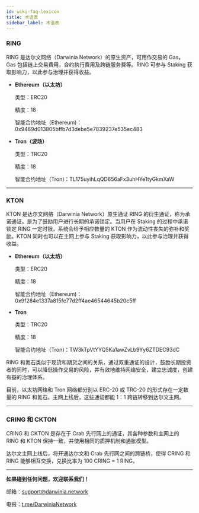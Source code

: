 ```yaml
---
id: wiki-faq-lexicon
title: 术语表
sidebar_label: 术语表
---
```


### RING

RING 是达尔文网络（Darwinia Network）的原生资产，可用作交易的 Gas。Gas 包括链上交易费用，合约执行费用及跨链服务费等。RING 可参与 Staking 获取影响力，以此参与治理并获得收益。


* **Ethereum（以太坊）**
  
  类型：ERC20
  
  精度：18

  智能合约地址（Ethereum)：0x9469d013805bffb7d3debe5e7839237e535ec483

* **Tron（波场）**
  
  类型：TRC20

  精度：18

  智能合约地址（Tron)：TL175uyihLqQD656aFx3uhHYe1tyGkmXaW

<hr />

### KTON

KTON 是达尔文网络（Darwinia Network）原生通证 RING 的衍生通证，称为承诺通证。是为了鼓励用户进行长期的承诺锁定。当用户在 Staking 的过程中承诺锁定 RING 一定时限，系统会给予相应数量的 KTON 作为流动性丧失的弥补和奖励。KTON 同时也可以在主网上参与 Staking 获取影响力，以此参与治理并获得收益。


* **Ethereum（以太坊）**
 
  类型：ERC20

  精度：18

  智能合约地址（Ethereum)：0x9f284e1337a815fe77d2ff4ae46544645b20c5ff

* **Tron**
  
  类型：TRC20

  精度：18

  智能合约地址（Tron)：TW3kTpVtYYQ5Ka1awZvLb9Yy6ZTDEC93dC


RING 和氪石类似于现货和期货之间的关系，通过双重通证的设计，鼓励长期投资者的同时，可以降低操作交易的风险，并有效地维持网络安全，建立忠诚度，创建有益的治理体系。

目前，以太坊网络和 Tron 网络都分别以 ERC-20 或 TRC-20 的形式存在一定数量的 RING 和氪石。主网上线后，这些通证都能 1：1 跨链转移到达尔文主网。

<hr />

### CRING 和 CKTON

CRING 和 CKTON 是存在于 Crab 先行网上的通证，其各种参数和主网上的 RING 和 KTON 保持一致，并使用相同的质押机制和通胀模型。

达尔文主网上线后，将开通达尔文和 Crab 先行网之间的跨链桥，使得 CRING 和 RING 能够相互交换，兑换比率为 100 CRING = 1 RING。

<hr />

**如果碰到任何问题，欢迎联系我们！**

邮箱：[support@darwinia.network](support@darwinia.network)

电报：[t.me/DarwiniaNetwork](https://t.me/DarwiniaNetwork)

